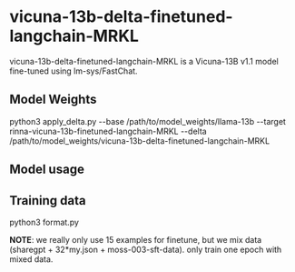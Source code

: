 # vicuna-13b-delta-finetuned-langchain-MRKL

vicuna-13b-delta-finetuned-langchain-MRKL is a Vicuna-13B v1.1 model fine-tuned using lm-sys/FastChat.

## Model Weights

python3 apply_delta.py --base /path/to/model_weights/llama-13b --target rinna-vicuna-13b-finetuned-langchain-MRKL --delta /path/to/model_weights/vicuna-13b-delta-finetuned-langchain-MRKL


## Model usage


## Training data

python3 format.py 

**NOTE**:
we really only use 15 examples for finetune, but we mix data (sharegpt + 32*my.json + moss-003-sft-data).
only train one epoch with mixed data.

